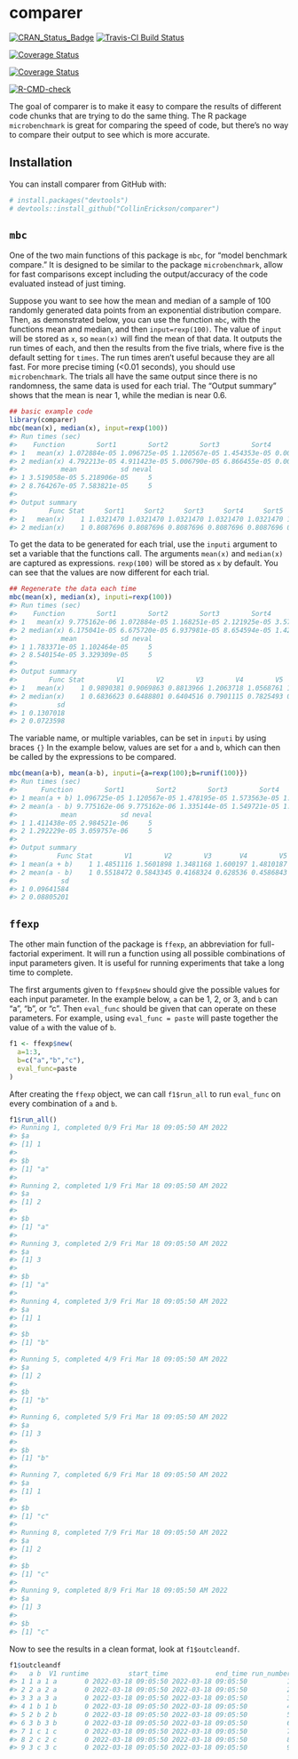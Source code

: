 
<!-- README.md is generated from README.Rmd. Please edit that file -->

# comparer

[![CRAN_Status_Badge](http://www.r-pkg.org/badges/version/comparer)](https://cran.r-project.org/package=comparer)
[![Travis-CI Build
Status](https://travis-ci.org/CollinErickson/comparer.svg?branch=master)](https://travis-ci.org/CollinErickson/comparer)
<!-- [![Coverage Status](https://img.shields.io/codecov/c/github/CollinErickson/comparer/master.svg)](https://codecov.io/github/CollinErickson/comparer?branch=master) -->
[![Coverage
Status](https://codecov.io/gh/CollinErickson/comparer/branch/master/graph/badge.svg)](https://codecov.io/github/CollinErickson/comparer?branch=master)
<!-- [![Coverage Status](https://img.shields.io/coveralls/CollinErickson/comparer.svg)](https://coveralls.io/r/CollinErickson/comparer?branch=master) -->
[![Coverage
Status](https://coveralls.io/repos/github/CollinErickson/comparer/badge.svg?branch=master)](https://coveralls.io/github/CollinErickson/comparer?branch=master)
<!-- badges: start -->
[![R-CMD-check](https://github.com/CollinErickson/comparer/workflows/R-CMD-check/badge.svg)](https://github.com/CollinErickson/comparer/actions)
<!-- badges: end -->

The goal of comparer is to make it easy to compare the results of
different code chunks that are trying to do the same thing. The R
package `microbenchmark` is great for comparing the speed of code, but
there’s no way to compare their output to see which is more accurate.

## Installation

You can install comparer from GitHub with:

``` r
# install.packages("devtools")
# devtools::install_github("CollinErickson/comparer")
```

## `mbc`

One of the two main functions of this package is `mbc`, for “model
benchmark compare.” It is designed to be similar to the package
`microbenchmark`, allow for fast comparisons except including the
output/accuracy of the code evaluated instead of just timing.

Suppose you want to see how the mean and median of a sample of 100
randomly generated data points from an exponential distribution compare.
Then, as demonstrated below, you can use the function `mbc`, with the
functions mean and median, and then `input=rexp(100)`. The value of
`input` will be stored as `x`, so `mean(x)` will find the mean of that
data. It outputs the run times of each, and then the results from the
five trials, where five is the default setting for `times`. The run
times aren’t useful because they are all fast. For more precise timing
(\<0.01 seconds), you should use `microbenchmark`. The trials all have
the same output since there is no randomness, the same data is used for
each trial. The “Output summary” shows that the mean is near 1, while
the median is near 0.6.

``` r
## basic example code
library(comparer)
mbc(mean(x), median(x), input=rexp(100))
#> Run times (sec)
#>    Function        Sort1        Sort2        Sort3        Sort4        Sort5
#> 1   mean(x) 1.072884e-05 1.096725e-05 1.120567e-05 1.454353e-05 0.0001285076
#> 2 median(x) 4.792213e-05 4.911423e-05 5.006790e-05 6.866455e-05 0.0002224445
#>           mean           sd neval
#> 1 3.519058e-05 5.218906e-05     5
#> 2 8.764267e-05 7.583821e-05     5
#> 
#> Output summary
#>        Func Stat     Sort1     Sort2     Sort3     Sort4     Sort5      mean sd
#> 1   mean(x)    1 1.0321470 1.0321470 1.0321470 1.0321470 1.0321470 1.0321470  0
#> 2 median(x)    1 0.8087696 0.8087696 0.8087696 0.8087696 0.8087696 0.8087696  0
```

To get the data to be generated for each trial, use the `inputi`
argument to set a variable that the functions call. The arguments
`mean(x)` and `median(x)` are captured as expressions. `rexp(100)` will
be stored as `x` by default. You can see that the values are now
different for each trial.

``` r
## Regenerate the data each time
mbc(mean(x), median(x), inputi=rexp(100))
#> Run times (sec)
#>    Function        Sort1        Sort2        Sort3        Sort4        Sort5
#> 1   mean(x) 9.775162e-06 1.072884e-05 1.168251e-05 2.121925e-05 3.576279e-05
#> 2 median(x) 6.175041e-05 6.675720e-05 6.937981e-05 8.654594e-05 1.425743e-04
#>           mean           sd neval
#> 1 1.783371e-05 1.102464e-05     5
#> 2 8.540154e-05 3.329309e-05     5
#> 
#> Output summary
#>        Func Stat        V1        V2        V3        V4        V5     mean
#> 1   mean(x)    1 0.9890381 0.9069863 0.8813966 1.2063718 1.0568761 1.008134
#> 2 median(x)    1 0.6836623 0.6488801 0.6404516 0.7901115 0.7825493 0.709131
#>          sd
#> 1 0.1307018
#> 2 0.0723598
```

The variable name, or multiple variables, can be set in `inputi` by
using braces `{}` In the example below, values are set for `a` and `b`,
which can then be called by the expressions to be compared.

``` r
mbc(mean(a+b), mean(a-b), inputi={a=rexp(100);b=runif(100)})
#> Run times (sec)
#>      Function        Sort1        Sort2        Sort3        Sort4        Sort5
#> 1 mean(a + b) 1.096725e-05 1.120567e-05 1.478195e-05 1.573563e-05 1.788139e-05
#> 2 mean(a - b) 9.775162e-06 9.775162e-06 1.335144e-05 1.549721e-05 1.621246e-05
#>           mean           sd neval
#> 1 1.411438e-05 2.984521e-06     5
#> 2 1.292229e-05 3.059757e-06     5
#> 
#> Output summary
#>          Func Stat        V1        V2        V3       V4        V5      mean
#> 1 mean(a + b)    1 1.4851116 1.5601898 1.3481168 1.600197 1.4810187 1.4949268
#> 2 mean(a - b)    1 0.5518472 0.5843345 0.4168324 0.628536 0.4586843 0.5280469
#>           sd
#> 1 0.09641584
#> 2 0.08805201
```

## `ffexp`

The other main function of the package is `ffexp`, an abbreviation for
full-factorial experiment. It will run a function using all possible
combinations of input parameters given. It is useful for running
experiments that take a long time to complete.

The first arguments given to `ffexp$new` should give the possible values
for each input parameter. In the example below, `a` can be 1, 2, or 3,
and `b` can “a”, “b”, or “c”. Then `eval_func` should be given that can
operate on these parameters. For example, using `eval_func = paste` will
paste together the value of `a` with the value of `b`.

``` r
f1 <- ffexp$new(
  a=1:3,
  b=c("a","b","c"),
  eval_func=paste
)
```

After creating the `ffexp` object, we can call `f1$run_all` to run
`eval_func` on every combination of `a` and `b`.

``` r
f1$run_all()
#> Running 1, completed 0/9 Fri Mar 18 09:05:50 AM 2022
#> $a
#> [1] 1
#> 
#> $b
#> [1] "a"
#> 
#> Running 2, completed 1/9 Fri Mar 18 09:05:50 AM 2022
#> $a
#> [1] 2
#> 
#> $b
#> [1] "a"
#> 
#> Running 3, completed 2/9 Fri Mar 18 09:05:50 AM 2022
#> $a
#> [1] 3
#> 
#> $b
#> [1] "a"
#> 
#> Running 4, completed 3/9 Fri Mar 18 09:05:50 AM 2022
#> $a
#> [1] 1
#> 
#> $b
#> [1] "b"
#> 
#> Running 5, completed 4/9 Fri Mar 18 09:05:50 AM 2022
#> $a
#> [1] 2
#> 
#> $b
#> [1] "b"
#> 
#> Running 6, completed 5/9 Fri Mar 18 09:05:50 AM 2022
#> $a
#> [1] 3
#> 
#> $b
#> [1] "b"
#> 
#> Running 7, completed 6/9 Fri Mar 18 09:05:50 AM 2022
#> $a
#> [1] 1
#> 
#> $b
#> [1] "c"
#> 
#> Running 8, completed 7/9 Fri Mar 18 09:05:50 AM 2022
#> $a
#> [1] 2
#> 
#> $b
#> [1] "c"
#> 
#> Running 9, completed 8/9 Fri Mar 18 09:05:50 AM 2022
#> $a
#> [1] 3
#> 
#> $b
#> [1] "c"
```

Now to see the results in a clean format, look at `f1$outcleandf`.

``` r
f1$outcleandf
#>   a b  V1 runtime          start_time            end_time run_number
#> 1 1 a 1 a       0 2022-03-18 09:05:50 2022-03-18 09:05:50          1
#> 2 2 a 2 a       0 2022-03-18 09:05:50 2022-03-18 09:05:50          2
#> 3 3 a 3 a       0 2022-03-18 09:05:50 2022-03-18 09:05:50          3
#> 4 1 b 1 b       0 2022-03-18 09:05:50 2022-03-18 09:05:50          4
#> 5 2 b 2 b       0 2022-03-18 09:05:50 2022-03-18 09:05:50          5
#> 6 3 b 3 b       0 2022-03-18 09:05:50 2022-03-18 09:05:50          6
#> 7 1 c 1 c       0 2022-03-18 09:05:50 2022-03-18 09:05:50          7
#> 8 2 c 2 c       0 2022-03-18 09:05:50 2022-03-18 09:05:50          8
#> 9 3 c 3 c       0 2022-03-18 09:05:50 2022-03-18 09:05:50          9
```
